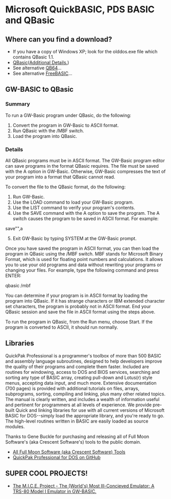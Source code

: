 # Microsoft QuickBASIC, PDS BASIC and QBasic

## Where can you find a download?

- If you have a copy of Windows XP; look for the olddos.exe file which contains QBasic 1.1.
- [QBasic](http://members.optusnet.com.au/mskeon/qbastest.html)([Additional Details.](https://answers.microsoft.com/en-us/windows/forum/windows_7-windows_programs/the-case-for-quick-basic-in-the-21st-century/dbc79c0a-9f4a-4e32-824f-7a0672628ccd?auth=1))
- See alternative [QB64](QB64.md)...
- See alternative [FreeBASIC](FreeBASIC.md)...

## GW-BASIC to QBasic

### Summary

To run a GW-Basic program under QBasic, do the following:  

1. Convert the program in GW-Basic to ASCII format.  
2. Run QBasic with the /MBF switch.  
3. Load the program into QBasic.  

### Details

All QBasic programs must be in ASCII format. The GW-Basic program editor can save programs in the format QBasic requires. The file must be saved with the A option in GW-Basic. Otherwise, GW-Basic compresses the text of your program into a format that QBasic cannot read.  

To convert the file to the QBasic format, do the following:  

1. Run GW-Basic.  
2. Use the LOAD command to load your GW-Basic program.  
3. Use the LIST command to verify your program's contents.  
4. Use the SAVE command with the A option to save the program. The A switch causes the program to be saved in ASCII format. For example:  

save"<program name>",a  
  
5. Exit GW-Basic by typing SYSTEM at the GW-Basic prompt.  

Once you have saved the program in ASCII format, you can then load the program in QBasic using the /MBF switch. MBF stands for Microsoft Binary Format, which is used for floating point numbers and calculations. It allows you to use your old programs and data without rewriting your programs or changing your files. For example, type the following command and press ENTER:  

qbasic /mbf  

You can determine if your program is in ASCII format by loading the program into QBasic. If it has strange characters or IBM extended character set characters, the program is probably not in ASCII format. End your QBasic session and save the file in ASCII format using the steps above.  

To run the program in QBasic, from the Run menu, choose Start. If the program is converted to ASCII, it should run normally.  

## Libraries

QuickPak Professional is a programmer's toolbox of more than 500 BASIC and assembly language subroutines, designed to help developers improve the quality of their programs and complete them faster. Included are routines for windowing, access to DOS and BIOS services, searching and sorting any type of BASIC array, creating pull-down and Lotus(r) style menus, accepting data input, and much more. Extensive documentation (700 pages) is provided with additional tutorials on files, arrays, subprograms, sorting, compiling and linking, plus many other related topics. The manual is clearly written, and includes a wealth of information useful and pertinent for programmers at all levels of experience. We provide pre-built Quick and linking libraries for use with all current versions of Microsoft BASIC for DOS--simply load the appropriate library, and you're ready to go. The high-level routines written in BASIC are easily loaded as source modules.

Thanks to Gene Buckle for purchasing and releasing all of Full Moon Software's (aka Crescent Software's) tools to the public domain.

- [All Full Moon Software (aka Crescent Software) Tools](http://annex.retroarchive.org/crescent/index.html)
- [QuickPak Professional for DOS on GitHub](https://github.com/geneb/QuickPak-Pro-DOS)

## SUPER COOL PROJECTS!

- [The M.I.C.E. Project - The (World's) Most Ill-Concieved Emulator: A TRS-80 Model I Emulator in GW-BASIC.](http://www.vavasour.ca/jeff/mice.html)
